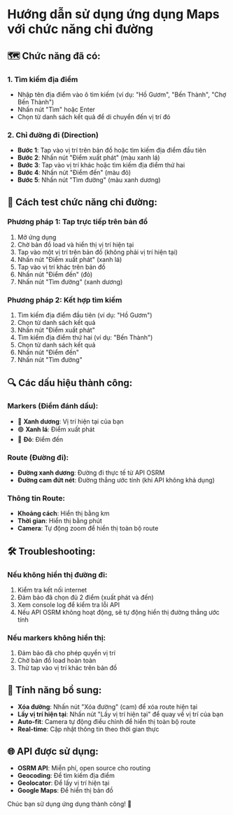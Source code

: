 # Hướng dẫn sử dụng ứng dụng Maps với chức năng chỉ đường

## 🗺️ Chức năng đã có:

### 1. **Tìm kiếm địa điểm**
- Nhập tên địa điểm vào ô tìm kiếm (ví dụ: "Hồ Gươm", "Bến Thành", "Chợ Bến Thành")
- Nhấn nút "Tìm" hoặc Enter
- Chọn từ danh sách kết quả để di chuyển đến vị trí đó

### 2. **Chỉ đường đi (Direction)**
- **Bước 1**: Tap vào vị trí trên bản đồ hoặc tìm kiếm địa điểm đầu tiên
- **Bước 2**: Nhấn nút "Điểm xuất phát" (màu xanh lá)
- **Bước 3**: Tap vào vị trí khác hoặc tìm kiếm địa điểm thứ hai
- **Bước 4**: Nhấn nút "Điểm đến" (màu đỏ)
- **Bước 5**: Nhấn nút "Tìm đường" (màu xanh dương)

## 🎯 Cách test chức năng chỉ đường:

### **Phương pháp 1: Tap trực tiếp trên bản đồ**
1. Mở ứng dụng
2. Chờ bản đồ load và hiển thị vị trí hiện tại
3. Tap vào một vị trí trên bản đồ (không phải vị trí hiện tại)
4. Nhấn nút "Điểm xuất phát" (xanh lá)
5. Tap vào vị trí khác trên bản đồ
6. Nhấn nút "Điểm đến" (đỏ)
7. Nhấn nút "Tìm đường" (xanh dương)

### **Phương pháp 2: Kết hợp tìm kiếm**
1. Tìm kiếm địa điểm đầu tiên (ví dụ: "Hồ Gươm")
2. Chọn từ danh sách kết quả
3. Nhấn nút "Điểm xuất phát"
4. Tìm kiếm địa điểm thứ hai (ví dụ: "Bến Thành")
5. Chọn từ danh sách kết quả
6. Nhấn nút "Điểm đến"
7. Nhấn nút "Tìm đường"

## 🔍 Các dấu hiệu thành công:

### **Markers (Điểm đánh dấu):**
- 🔵 **Xanh dương**: Vị trí hiện tại của bạn
- 🟢 **Xanh lá**: Điểm xuất phát
- 🔴 **Đỏ**: Điểm đến

### **Route (Đường đi):**
- **Đường xanh dương**: Đường đi thực tế từ API OSRM
- **Đường cam đứt nét**: Đường thẳng ước tính (khi API không khả dụng)

### **Thông tin Route:**
- **Khoảng cách**: Hiển thị bằng km
- **Thời gian**: Hiển thị bằng phút
- **Camera**: Tự động zoom để hiển thị toàn bộ route

## 🛠️ Troubleshooting:

### **Nếu không hiển thị đường đi:**
1. Kiểm tra kết nối internet
2. Đảm bảo đã chọn đủ 2 điểm (xuất phát và đến)
3. Xem console log để kiểm tra lỗi API
4. Nếu API OSRM không hoạt động, sẽ tự động hiển thị đường thẳng ước tính

### **Nếu markers không hiển thị:**
1. Đảm bảo đã cho phép quyền vị trí
2. Chờ bản đồ load hoàn toàn
3. Thử tap vào vị trí khác trên bản đồ

## 📱 Tính năng bổ sung:

- **Xóa đường**: Nhấn nút "Xóa đường" (cam) để xóa route hiện tại
- **Lấy vị trí hiện tại**: Nhấn nút "Lấy vị trí hiện tại" để quay về vị trí của bạn
- **Auto-fit**: Camera tự động điều chỉnh để hiển thị toàn bộ route
- **Real-time**: Cập nhật thông tin theo thời gian thực

## 🌐 API được sử dụng:

- **OSRM API**: Miễn phí, open source cho routing
- **Geocoding**: Để tìm kiếm địa điểm
- **Geolocator**: Để lấy vị trí hiện tại
- **Google Maps**: Để hiển thị bản đồ

Chúc bạn sử dụng ứng dụng thành công! 🎉
